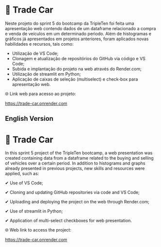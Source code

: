 # 🚗 Trade Car

Neste projeto do sprint 5 do bootcamp da TripleTen foi feita uma apresentação web contendo dados de um dataframe relacionado a compra e venda de veículos em um determinado perìodo. Além de histogramas e gráficos já apresentados em projetos anteriores, foram aplicados novas habilidades e recursos, tais como:

* Utilização de VS Code;
* Clonagem e atualização de repositórios do GitHub via código e VS Code;
* Subida e implantação do projeto na web através do Render.com;
* Utilização de streamlit em Python;
* Aplicação de caixas de seleção (multiselect) e check-box para apresentação web.

🌐 Link web para acesso ao projeto:

https://trade-car.onrender.com


## English Version


# 🚗 Trade Car


In this sprint 5 project of the TripleTen bootcamp, a web presentation was created containing data from a dataframe related to the buying and selling of vehicles over a certain period. In addition to histograms and graphs already presented in previous projects, new skills and resources were applied, such as:


✔ Use of VS Code;

✔ Cloning and updating GitHub repositories via code and VS Code;

✔ Uploading and deploying the project on the web through Render.com;

✔ Use of streamlit in Python;

✔ Application of multi-select checkboxes for web presentation.

🌐 Web link to access the project:

https://trade-car.onrender.com

